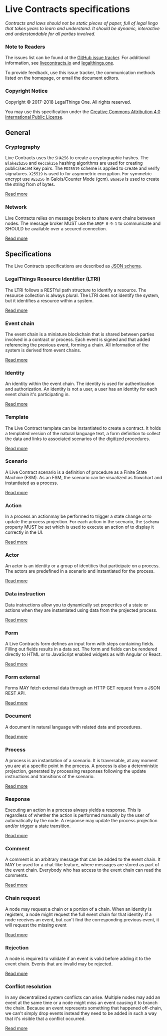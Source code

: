 # Live Contracts specifications

_Contracts and laws should not be static pieces of paper, full of legal lingo that takes years to learn and understand.
It should be dynamic, interactive and understandable for all parties involved._

### Note to Readers

The issues list can be found at the [GitHub issue tracker]. For additional information, see [livecontracts.io] and
[legalthings.one].

To provide feedback, use this issue tracker, the communication methods listed on the homepage, or email the document
editors.

[GitHub issue tracker]: https://github.com/legalthings/livecontracts-specs/issues
[livecontracts.io]: https://livecontracts.io/
[legalthings.one]: https://legalthings.one/

### Copyright Notice

Copyright &copy; 2017-2018 LegalThings One. All rights reserved.

You may use this specification under the [Creative Commons Attribution 4.0 International Public License].

[Creative Commons Attribution 4.0 International Public License]: https://raw.githubusercontent.com/legalthings/livecontracts-specifications/master/LICENSE

## General

### Cryptography

Live Contracts uses the `SHA256` to create a cryptographic hashes. The `Blake2b256` and `Keccak256` hashing algorithms
are used for creating public/secret key pairs. The `ED25519` scheme is applied to create and verify signatures. `X25519`
is used to for asymmetric encryption. For symmetric encrypt use `AES256` in Galois/Counter Mode \(gcm\). `Base58` is
used to create the string from of bytes.

[Read more](cryptography/)

### Network

Live Contracts relies on message brokers to share event chains between nodes. The message broker MUST use the
`AMQP 0-9-1` to communicate and SHOULD be available over a secured connection.

[Read more](network/)

## Specifications

The Live Contracts specifications are described as [JSON schema](http://json-schema.org/).

### LegalThings Resource Identifier \(LTRI\)

The LTRI follows a RESTful path structure to identify a resource. The resource collection is always plural. The LTRI
does not identify the system, but it identifies a resource within a system.

[Read more](ltri/)

### Event chain

The event chain is a miniature blockchain that is shared between parties involved in a contract or process. Each event
is signed and that added referencing the previous event, forming a chain. All information of the system is derived from
event chains.

[Read more](event-chain/)

### Identity

An identity within the event chain. The identity is used for authentication and authorization. An identity is not a
user, a user has an identity for each event chain it's participating in.

[Read more](identity/)

### Template

The Live Contract template can be instantiated to create a contract. It holds a templated version of the natural
language text, a form definition to collect the data and links to associated scenarios of the digitized procedures.

[Read more](template/)

### Scenario

A Live Contract scenario is a definition of procedure as a Finite State Machine \(FSM\). As an FSM, the scenario can be
visualized as flowchart and instantiated as a process.

[Read more](scenario/)

### Action

In a process an actionmay be performed to trigger a state change or to update the process projection. For each action in
the scenario, the `$schema` property MUST be set which is used to execute an action of to display it correctly in the
UI.

[Read more](action/)

### Actor

An actor is an identity or a group of identities that participate on a process. The actors are predefined in a scenario
and instantiated for the process.

[Read more](actor/)

### Data instruction

Data instructions allow you to dynamically set properties of a state or actions when they are instantiated using data
from the projected process.

[Read more](data-instruction/)

### Form

A Live Contracts form defines an input form with steps containing fields. Filling out fields results in a data set. The
form and fields can be rendered directly to HTML or to JavaScript enabled widgets as with Angular or React.

[Read more](form/)

### Form external

Forms MAY fetch external data through an HTTP GET request from a JSON REST API.

[Read more](form-external/)

### Document

A document in natural language with related data and procedures.

[Read more](document/)

### Process

A process is an instantation of a scenario. It is traversable, at any moment you are at a specific point in the process.
A process is also a deterministic projection, generated by processing responses following the update instructions and
transitions of the scenario.

[Read more](process/)

### Response

Executing an action in a process always yields a response. This is regardless of whether the action is performed
manually by the user of automatically by the node. A response may update the process projection and/or trigger a state
transition.

[Read more](response/)

### Comment

A comment is an arbitrary message that can be added to the event chain. It MAY be used for a chat-like feature, where
messages are stored as part of the event chain. Everybody who has access to the event chain can read the comments.

[Read more](comment/)

### Chain request

A node may request a chain or a portion of a chain. When an identity is registers, a node might request the full event
chain for that identity. If a node receives an event, but can't find the corresponding previous event, it will request
the missing event

[Read more](chain-request/)

### Rejection

A node is required to validate if an event is valid before adding it to the event chain. Events that are invalid may be
rejected.

[Read more](rejection/)

### Conflict resolution

In any decentralized system conflicts can arise. Multiple nodes may add an event at the same time or a node might miss
an event causing it to branch the chain. Because an event represents something that happened off-chain, we can't simply
drop events instead they need to be added in such a way that it's visible that a conflict occurred.

[Read more](conflict-resolution/)
